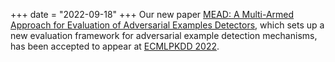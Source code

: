 +++
date = "2022-09-18"
+++
Our new paper [MEAD: A Multi-Armed Approach for Evaluation of Adversarial Examples Detectors](https://arxiv.org/pdf/2206.15415.pdf), which sets up a new evaluation framework for adversarial example detection mechanisms, has been accepted to appear at [ECMLPKDD 2022](https://2022.ecmlpkdd.org/).
